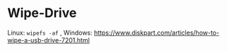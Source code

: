 # Wipe-Drive
Linux: `wipefs -af` , Windows: https://www.diskpart.com/articles/how-to-wipe-a-usb-drive-7201.html
